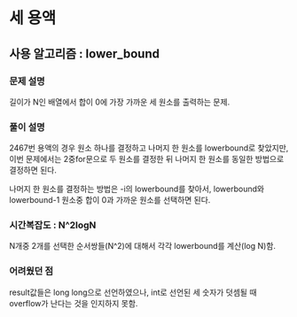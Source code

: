 # 세 용액

## 사용 알고리즘 : lower_bound

### 문제 설명
길이가 N인 배열에서 합이 0에 가장 가까운 세 원소를 출력하는 문제.

### 풀이 설명

2467번 용액의 경우 원소 하나를 결정하고 나머지 한 원소를 lowerbound로 찾았지만, 이번 문제에서는 2중for문으로 두 원소를 결정한 뒤 나머지 한 원소를 동일한 방법으로 결정하면 된다.

나머지 한 원소를 결정하는 방법은 -i의 lowerbound를 찾아서, lowerbound와 lowerbound-1 원소중 합이 0과 가까운 원소를 선택하면 된다.

### 시간복잡도 : N^2logN

N개중 2개를 선택한 순서쌍들(N^2)에 대해서 각각 lowerbound를 계산(log N)함.

### 어려웠던 점

result값들은 long long으로 선언하였으나, int로 선언된 세 숫자가 덧셈될 때 overflow가 난다는 것을 인지하지 못함.